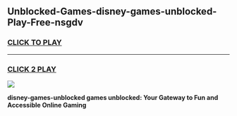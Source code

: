 
## Unblocked-Games-disney-games-unblocked-Play-Free-nsgdv
<h3>
<a href="https://premium76.site?title=disney-games-unblocked&ref=21A">CLICK TO PLAY</a></h3>
<hr>

<h3>
<a href="https://premium76.site?title=disney-games-unblocked&ref=21A">CLICK 2 PLAY</a>
  
</h3>

<a href="https://premium76.site?title=disney-games-unblocked&ref=21A"><img src="https://clearcache.store/games.png"></a>


**disney-games-unblocked games unblocked: Your Gateway to Fun and Accessible Online Gaming**
